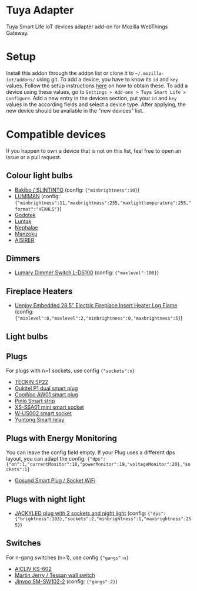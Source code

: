 # Tuya Adapter
Tuya Smart Life IoT devices adapter add-on for Mozilla WebThings Gateway.

# Setup
Install this addon through the addon list or clone it to `~/.mozilla-iot/addons/` using git. To add a device, you have to know its `id` and `key` values. Follow the setup instructions <a href='https://github.com/codetheweb/tuyapi/blob/master/docs/SETUP.md'>here</a> on how to obtain these.
To add a device using these values, go to `Settings > Add-ons > Tuya Smart Life > Configure`. Add a new entry in the devices section, put your `id` and `key` values in the according fields and select a device type. After applying, the new device should be available in the "new devices" list.

# Compatible devices
If you happen to own a device that is not on this list, feel free to open an issue or a pull request.

## Colour light bulbs
- <a href='https://www.amazon.com/dp/B07SPZ8MBD'>Bakibo / SLINTINTO</a> (config: `{"minbrightness":10}`)
- <a href='https://www.amazon.com/dp/B07XYXY5QR'>LUMIMAN</a> (config: `{"minbrightness":11,"maxbrightness":255,"maxlighttemperature":255,"format":"HEXHLS"}`)
- <a href='https://www.amazon.com/gp/product/B07R9LKWWJ'>Godotek</a>
- <a href='https://www.amazon.com/gp/product/B07PFS7RY5'>Luntak</a>
- <a href='https://www.amazon.com/gp/product/B07H36GG8L'>Nephalae</a>
- <a href='https://www.amazon.com/gp/product/B07HHYK14L'>Manzoku</a>
- <a href='https://www.amazon.de/gp/product/B07S4C4488/'>AISIRER</a>

## Dimmers
- <a href='https://www.amazon.com/dp/B07RBQX7BR'>Lumary Dimmer Switch L-DS100</a> (config: `{"maxlevel":100}`)

## Fireplace Heaters
- <a href='https://stoves.stovesguide.biz/uenjoy-embedded-electric-fireplace-insert-heater.html'>Uenjoy Embedded 28.5" Electric Fireplace Insert Heater Log Flame</a> (config: `{"minlevel":0,"maxlevel":2,"minbrightness":0,"maxbrightness":5}`)

## Light bulbs

## Plugs
For plugs with n>1 sockets, use config `{"sockets":n}`
- <a href='https://www.amazon.de/dp/B07CWQGP9C'>TECKIN SP22</a>
- <a href='https://www.amazon.com/dp/B07MNH3BMS'>Oukitel P1 dual smart plug</a>
- <a href='https://www.amazon.com/dp/B079GT5JFS'>CooWoo AW01 smart plug</a>
- <a href='https://www.amazon.com/dp/B076VRH9WP'>Pinlo Smart strip</a>
- <a href='https://www.amazon.com/dp/B083Z4HPJX'>XS-SSA01 mini smart socket</a>
- <a href='https://www.amazon.com/dp/B077S69421'>W-US002 smart socket</a>
- <a href='https://www.amazon.de/gp/product/B079L6GVNF/'>Yuntong Smart relay</a>

## Plugs with Energy Monitoring
You can leave the config field empty. If your Plug uses a different dps layout, you can adapt the config: `{"dps":{"on":1,"currentMonitor":18,"powerMonitor":19,"voltageMonitor":20},"sockets":1}`
- <a href='https://www.amazon.de/gp/product/B0777BWS1P/'>Gosund Smart Plug / Socket WiFi</a>

## Plugs with night light
- <a href='https://aracky.com/products/wifi-smart-plug-in-night-light-led-jackyled-wi-fi-smart-alexa-plug-double-outlet-extender-adjustable-brightest-or-dim-light-for-hallways-kids-dogs-work-with-echo-google-home-assistant-and-ifttt-2-pack'>JACKYLED plug with 2 sockets and night light</a> (config: `{"dps":{"brightness":103},"sockets":2,"minbrightness":1,"maxbrightness":255}`)

## Switches
For n-gang switches (n>1), use config `{"gangs":n}`
- <a href='https://www.amazon.com/dp/B07RWDQBWQ'>AICLIV KS-602</a>
- <a href='https://www.amazon.com.au/dp/B07GSTJ8TV'>Martin Jerry / Tessan wall switch</a>
- <a href='https://www.amazon.com.au/dp/B07GN8PGC3'>Jinvoo SM-SW102-2</a> (config: `{"gangs":2}`)
